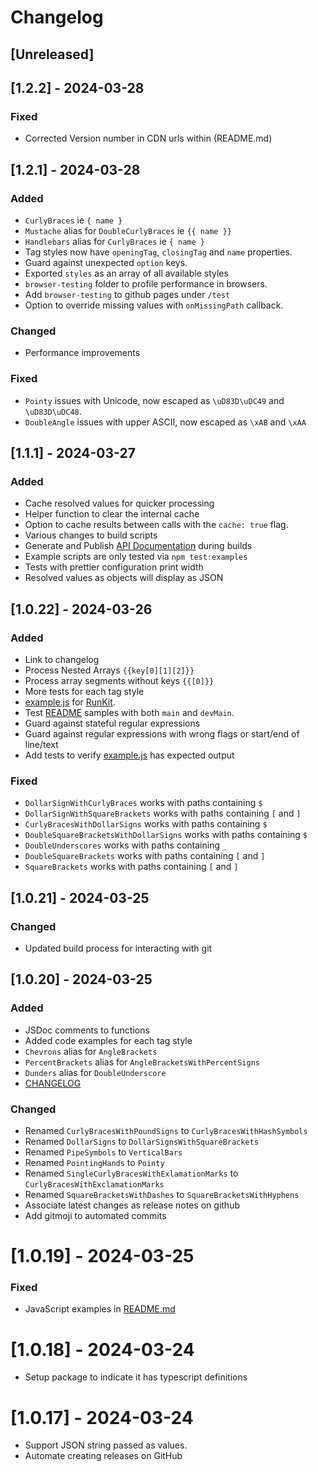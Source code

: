 # Changelog

## [Unreleased]

## [1.2.2] - 2024-03-28

### Fixed

- Corrected Version number in CDN urls within (README.md)

## [1.2.1] - 2024-03-28

### Added

- `CurlyBraces` ie `{ name }`
- `Mustache` alias for `DoubleCurlyBraces` ie `{{ name }}`
- `Handlebars` alias for `CurlyBraces` ie `{ name }`
- Tag styles now have `openingTag`, `closingTag` and `name` properties.
- Guard against unexpected `option` keys.
- Exported `styles` as an array of all available styles
- `browser-testing` folder to profile performance in browsers.
- Add `browser-testing` to github pages under `/test`
- Option to override missing values with `onMissingPath` callback.

### Changed

- Performance improvements

### Fixed

- `Pointy` issues with Unicode, now escaped as `\uD83D\uDC49` and `\uD83D\uDC48`.
- `DoubleAngle` issues with upper ASCII, now escaped as `\xAB` and `\xAA`

## [1.1.1] - 2024-03-27

### Added

- Cache resolved values for quicker processing
- Helper function to clear the internal cache
- Option to cache results between calls with the `cache: true` flag.
- Various changes to build scripts
- Generate and Publish [API Documentation](https://codejamboree.github.io/replace-tags/) during builds
- Example scripts are only tested via `npm test:examples`
- Tests with prettier configuration print width
- Resolved values as objects will display as JSON

## [1.0.22] - 2024-03-26

### Added

- Link to changelog
- Process Nested Arrays `{{key[0][1][2]}}`
- Process array segments without keys `{{[0]}}`
- More tests for each tag style
- [example.js](./example.js) for [RunKit](https://npm.runkit.com/%40codejamboree%2Freplace-tags).
- Test [README](./README.md) samples with both `main` and `devMain`.
- Guard against stateful regular expressions
- Guard against regular expressions with wrong flags or start/end of line/text
- Add tests to verify [example.js](./example.js) has expected output

### Fixed

- `DollarSignWithCurlyBraces` works with paths containing `$`
- `DollarSignWithSquareBrackets` works with paths containing `[` and `]`
- `CurlyBracesWithDollarSigns` works with paths containing `$`
- `DoubleSquareBracketsWithDollarSigns` works with paths containing `$`
- `DoubleUnderscores` works with paths containing `_`
- `DoubleSquareBrackets` works with paths containing `[` and `]`
- `SquareBrackets` works with paths containing `[` and `]`

## [1.0.21] - 2024-03-25

### Changed

- Updated build process for interacting with git

## [1.0.20] - 2024-03-25

### Added

- JSDoc comments to functions
- Added code examples for each tag style
- `Chevrons` alias for `AngleBrackets`
- `PercentBrackets` alias for `AngleBracketsWithPercentSigns`
- `Dunders` alias for `DoubleUnderscore`
- [CHANGELOG](./CHANGELOG.md)

### Changed

- Renamed `CurlyBracesWithPoundSigns` to `CurlyBracesWithHashSymbols`
- Renamed `DollarSigns` to `DollarSignsWithSquareBrackets`
- Renamed `PipeSymbols` to `VerticalBars`
- Renamed `PointingHands` to `Pointy`
- Renamed `SingleCurlyBracesWithExlamationMarks` to `CurlyBracesWithExclamationMarks`
- Renamed `SquareBracketsWithDashes` to `SquareBracketsWithHyphens`
- Associate latest changes as release notes on github
- Add gitmoji to automated commits

# [1.0.19] - 2024-03-25

### Fixed

- JavaScript examples in [README.md](./README.md)

# [1.0.18] - 2024-03-24

- Setup package to indicate it has typescript definitions

# [1.0.17] - 2024-03-24

- Support JSON string passed as values.
- Automate creating releases on GitHub
